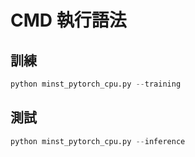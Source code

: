 # CMD 執行語法

## 訓練

```python
python minst_pytorch_cpu.py --training
```

## 測試

```python
python minst_pytorch_cpu.py --inference
```



